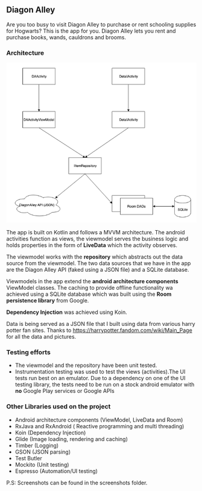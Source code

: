 ## Diagon Alley

Are you too busy to visit Diagon Alley to purchase or rent schooling supplies for Hogwarts? This is the app 
for you. 
Diagon Alley lets you rent and purchase books, wands, cauldrons and brooms.

### Architecture
![](./architecture.png)

The app is built on Kotlin and follows a MVVM architecture. The android activities function as views, the 
viewmodel serves the business logic and holds properties in the form of **LiveData** which the activity
observes.

The viewmodel works with the **repository** which abstracts out the data source from the viewmodel. The 
two data sources that we have in the app are the Diagon Alley API (faked using a JSON file) and a 
SQLite database.

Viewmodels in the app extend the **android architecture components** ViewModel classes. 
The caching to provide offline functionality wa achieved using a SQLite database which was built using
the **Room persistence library** from Google.

**Dependency Injection** was achieved using Koin.

Data is being served as a JSON file that I built using data from various harry potter fan sites.
Thanks to https://harrypotter.fandom.com/wiki/Main_Page for all the data and pictures.

### Testing efforts
- The viewmodel and the repository have been unit tested.
- Instrumentation testing was used to test the views (activities).The UI tests run best on an emulator. 
Due to a dependency on one of the UI testing library, the tests need to be run on a stock android
emulator with **no** Google Play services or Google APIs

### Other Libraries used on the project
* Android architecture components (ViewModel, LiveData and Room)
* RxJava and RxAndroid ( Reactive programming and multi threading)
* Koin (Dependency Injection)
* Glide (Image loading, rendering and caching)
* Timber (Logging)
* GSON (JSON parsing)
* Test Butler
* Mockito (Unit testing)
* Espresso (Automation/UI testing)

P.S: Screenshots can be found in the screenshots folder.
